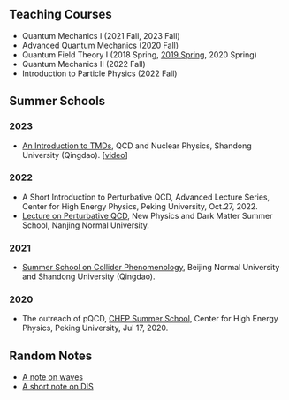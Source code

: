 ## Teaching Courses

- Quantum Mechanics I (2021 Fall, 2023 Fall)
- Advanced Quantum Mechanics (2020 Fall)
- Quantum Field Theory I (2018 Spring, [2019 Spring](https://l-x-x.github.io/qft-2019/), 2020 Spring)
- Quantum Mechanics II (2022 Fall)
- Introduction to Particle Physics (2022 Fall)

## Summer Schools
### 2023 
- [An Introduction to TMDs](https://indico.ihep.ac.cn/event/19083/contributions/136588/attachments/70326/84777/Note%20Jul%208%2C%202023%281%29.pdf), QCD and Nuclear Physics, Shandong University (Qingdao). [[video](https://www.koushare.com/lives/room/755973)]
  
### 2022
- A Short Introduction to Perturbative QCD, Advanced Lecture Series, Center for High Energy Physics, Peking University, Oct.27, 2022. 
- [Lecture on Perturbative QCD](https://l-x-x.github.io/qft-2019/Lecture_qcd.pdf), New Physics and Dark Matter Summer School, Nanjing Normal University.


### 2021 
- [Summer School on Collider Phenomenology](https://indico.ihep.ac.cn/event/11211/timetable/#20210705), Beijing Normal University and Shandong University (Qingdao).  

### 2020 
- The outreach of pQCD, [CHEP Summer School](https://indico.ihep.ac.cn/event/12149/), Center for High Energy Physics, Peking University, Jul 17, 2020. 

## Random Notes

- [A note on waves](https://l-x-x.github.io/qft-2019/note_on_waves.pdf)
- [A short note on DIS](https://l-x-x.github.io/qft-2019/AShortNoteOnDIS.pdf)
